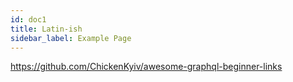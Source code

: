 ```yaml
---
id: doc1
title: Latin-ish
sidebar_label: Example Page
---
```


https://github.com/ChickenKyiv/awesome-graphql-beginner-links
